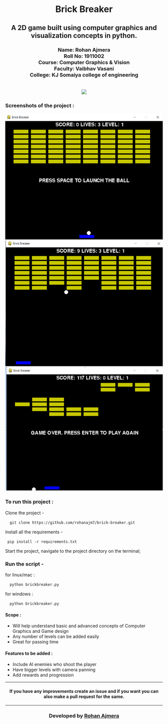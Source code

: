 <h1 align="center">Brick Breaker</h1>
<div align="center">
  <h2> A 2D game built using computer graphics and visualization concepts in python.</h2>
    <h3>
  Name: Rohan Ajmera<br>
  Roll No: 1911002<br>
  Course: Computer Graphics & Vision<br>
  Faculty: Vaibhav Vasani<br>
  College: KJ Somaiya college of engineering<br>
  <br>
</h3>
</div>

<div align="center">

[![](https://img.shields.io/badge/Made_with-python-yellow?style=for-the-badge&logo=python)](https://www.python.org/ "Python")

</div>

<div>

### <b>Screenshots of the project :</b>

![Start menu](Screenshots/GameStart.png "Start")
</br>
![Start menu](Screenshots/InGame.png "Game")
</br>
![Start menu](Screenshots/GameOver.png "GameOver")

<div align="center">

</div>


<div align="center">

</div>

### <b>To run this project :</b>

Clone the project -

```
  git clone https://github.com/rohanajm7/brick-breaker.git
```

Install all the requirements -

```
 pip install -r requirements.txt
```

Start the project, navigate to the project directory on the terminal;

### Run the script -

for linux/mac :

```
  python brickbreaker.py
```

for windows :

```
  python brickbreaker.py
```

<h4>
<b>
Scope :
</b>
</h4>
<ul>
<li>Will help understand basic and advanced concepts of Computer Graphics and Game design</li>
<li>Any number of levels can be added easily</li>
<li> Great for passing time </li>

</ul>
</div>

#### <b>Features to be added :</b>

- Include AI enemies who shoot the player
- Have bigger levels with camera panning
- Add rewards and progression

---

#### <div align="center">If you have any improvements create an issue and if you want you can also make a pull request for the same. </div>

---


<h3 align="center"><b>Developed by <a href="https://github.com/rohanajm7">Rohan Ajmera</a></b></h1>
